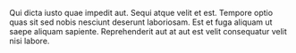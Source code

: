 Qui dicta iusto quae impedit aut. Sequi atque velit et est. Tempore optio quas sit sed nobis nesciunt deserunt laboriosam. Est et fuga aliquam ut saepe aliquam sapiente. Reprehenderit aut at aut est velit consequatur velit nisi labore.